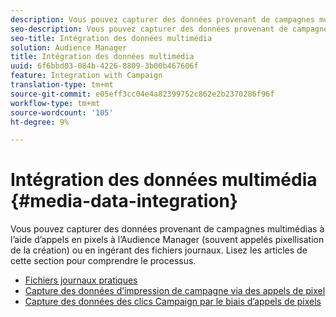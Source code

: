 ```yaml
---
description: Vous pouvez capturer des données provenant de campagnes multimédias à l’aide d’appels en pixels à l’Audience Manager (souvent appelés pixellisation de la création) ou en ingérant des fichiers journaux.
seo-description: Vous pouvez capturer des données provenant de campagnes multimédias à l’aide d’appels en pixels à l’Audience Manager (souvent appelés pixellisation de la création) ou en ingérant des fichiers journaux.
seo-title: Intégration des données multimédia
solution: Audience Manager
title: Intégration des données multimédia
uuid: 6f6bbd03-084b-4226-8809-3b00b467606f
feature: Integration with Campaign
translation-type: tm+mt
source-git-commit: e05eff3cc04e4a82399752c862e2b2370286f96f
workflow-type: tm+mt
source-wordcount: '105'
ht-degree: 9%

---
```



# Intégration des données multimédia {#media-data-integration}

Vous pouvez capturer des données provenant de campagnes multimédias à l’aide d’appels en pixels à l’Audience Manager (souvent appelés pixellisation de la création) ou en ingérant des fichiers journaux. Lisez les articles de cette section pour comprendre le processus.

<!-- c_camp_data_int.xml -->

* [Fichiers journaux pratiques](/help/using/integration/media-data-integration/actionable-log-files.md)
* [Capture des données d’impression de campagne via des appels de pixel](/help/using/integration/media-data-integration/impression-data-pixels.md)
* [Capture des données des clics Campaign par le biais d’appels de pixels](/help/using/integration/media-data-integration/click-data-pixels.md)